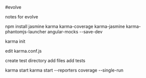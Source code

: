 #evolve

notes for evolve

npm install jasmine karma karma-coverage karma-jasmine karma-phantomjs-launcher angular-mocks --save-dev

karma init

edit karma.conf.js

create test directory
add files
add tests

karma start
karma start --reporters coverage --single-run
